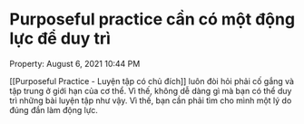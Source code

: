 # Purposeful practice cần có một động lực để duy trì

Property: August 6, 2021 10:44 PM

[[Purposeful Practice - Luyện tập có chủ đích]] luôn đòi hỏi phải cố gắng và tập trung ở giới hạn của cơ thể. Vì thế, không dễ dàng gì mà bạn có thể duy trì những bài luyện tập như vậy. Vì thế, bạn cần phải tìm cho mình một lý do đúng đắn làm động lực.